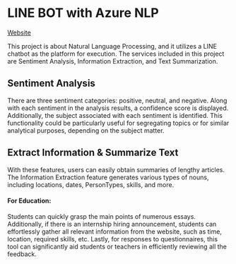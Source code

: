 # LINE BOT with Azure NLP

[Website](https://knyliu.github.io/myweb/linebot_azure.html)

This project is about Natural Language Processing, and it utilizes a LINE chatbot as the platform for execution. The services included in this project are Sentiment Analysis, Information Extraction, and Text Summarization.

## Sentiment Analysis
There are three sentiment categories: positive, neutral, and negative. Along with each sentiment in the analysis results, a confidence score is displayed. Additionally, the subject associated with each sentiment is identified. This functionality could be particularly useful for segregating topics or for similar analytical purposes, depending on the subject matter.

## Extract Information & Summarize Text
With these features, users can easily obtain summaries of lengthy articles. The Information Extraction feature generates various types of nouns, including locations, dates, PersonTypes, skills, and more.

#### For Education:
Students can quickly grasp the main points of numerous essays. Additionally, if there is an internship hiring announcement, students can effortlessly gather all relevant information from the website, such as time, location, required skills, etc. Lastly, for responses to questionnaires, this tool can significantly aid students or teachers in efficiently reviewing all the feedback.
